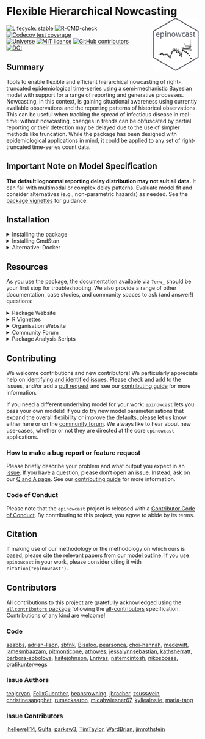 
<!-- README.md is generated from README.Rmd. Please edit that file -->

# Flexible Hierarchical Nowcasting <a href="https://package.epinowcast.org/"><img src="man/figures/logo.png" align="right" height="139" alt="epinowcast website" /></a>

<!-- badges: start -->

[![Lifecycle:
stable](https://img.shields.io/badge/lifecycle-stable-brightgreen.svg)](https://lifecycle.r-lib.org/articles/stages.html#stable)
[![R-CMD-check](https://github.com/epinowcast/epinowcast/workflows/R-CMD-check/badge.svg)](https://github.com/epinowcast/epinowcast/actions/workflows/R-CMD-check.yaml)
[![Codecov test
coverage](https://codecov.io/gh/epinowcast/epinowcast/branch/main/graph/badge.svg)](https://app.codecov.io/gh/epinowcast/epinowcast)
</br>
[![Universe](https://epinowcast.r-universe.dev/badges/epinowcast)](https://epinowcast.r-universe.dev/epinowcast)
[![MIT
license](https://img.shields.io/badge/License-MIT-blue.svg)](https://github.com/epinowcast/epinowcast/blob/master/LICENSE.md/)
[![GitHub
contributors](https://img.shields.io/github/contributors/epinowcast/epinowcast)](https://github.com/epinowcast/epinowcast/graphs/contributors)
</br>
[![DOI](https://zenodo.org/badge/422611952.svg)](https://zenodo.org/badge/latestdoi/422611952)
<!-- badges: end -->

## Summary

Tools to enable flexible and efficient hierarchical nowcasting of
right-truncated epidemiological time-series using a semi-mechanistic
Bayesian model with support for a range of reporting and generative
processes. Nowcasting, in this context, is gaining situational awareness
using currently available observations and the reporting patterns of
historical observations. This can be useful when tracking the spread of
infectious disease in real-time: without nowcasting, changes in trends
can be obfuscated by partial reporting or their detection may be delayed
due to the use of simpler methods like truncation. While the package has
been designed with epidemiological applications in mind, it could be
applied to any set of right-truncated time-series count data.

## Important Note on Model Specification

**The default lognormal reporting delay distribution may not suit all
data.** It can fail with multimodal or complex delay patterns. Evaluate
model fit and consider alternatives (e.g., non-parametric hazards) as
needed. See the [package
vignettes](https://package.epinowcast.org/articles) for guidance.

## Installation

<details>
<summary>
Installing the package
</summary>

You can install the latest released version using the normal `R`
function, though you need to point to `r-universe` instead of CRAN:

``` r
install.packages(
  "epinowcast", repos = "https://epinowcast.r-universe.dev"
)
```

Alternatively, you can use the [`remotes`
package](https://remotes.r-lib.org/) to install the development version
from Github (warning! this version may contain breaking changes and/or
bugs):

``` r
remotes::install_github(
  "epinowcast/epinowcast", dependencies = TRUE
)
```

Similarly, you can install historical versions by specifying the release
tag (e.g. this installs
[`0.2.0`](https://github.com/epinowcast/epinowcast/releases/tag/v0.2.0)):

``` r
remotes::install_github(
  "epinowcast/epinowcast", dependencies = TRUE, ref = "v0.2.0"
)
```

*Note: You can also use that last approach to install a specific commit
if needed, e.g. if you want to try out a specific unreleased feature,
but not the absolute latest developmental version.*

</details>
<details>
<summary>
Installing CmdStan
</summary>

If you wish to do model fitting and nowcasting, you will need to install
[CmdStan](https://mc-stan.org/users/interfaces/cmdstan), which also
entails having a suitable C++ toolchain setup. We recommend using the
[`cmdstanr` package](https://mc-stan.org/cmdstanr/). The Stan team
provides instructions in the [*Getting started with
`cmdstanr`*](https://mc-stan.org/cmdstanr/articles/cmdstanr.html)
vignette, with other details and support at the [package
site](https://mc-stan.org/cmdstanr/) along with some key instructions
available in the [Stan resources package
vignette](https://package.epinowcast.org/articles/stan-help.html#toolchain),
but the brief version is:

``` r
# if you not yet installed `epinowcast`, or you installed it without `Suggests` dependencies
install.packages("cmdstanr", repos = c("https://mc-stan.org/r-packages/", getOption("repos")))
# once `cmdstanr` is installed:
cmdstanr::install_cmdstan()
```

*Note: You can speed up CmdStan installation using the `cores` argument.
If you are installing a particular version of `epinowcast`, you may also
need to install a past version of CmdStan, which you can do with the
`version` argument.*

</details>
<details>
<summary>
Alternative: Docker
</summary>

We also provide a [Docker](https://www.docker.com/get-started/) image
with [`epinowcast` and all dependencies
installed](https://github.com/orgs/epinowcast/packages/container/package/epinowcast).
You can use this image to run `epinowcast` without installing
dependencies.

</details>

## Resources

As you use the package, the documentation available via `?enw_` should
be your first stop for troubleshooting. We also provide a range of other
documentation, case studies, and community spaces to ask (and answer!)
questions:

<details>
<summary>
Package Website
</summary>

The [`epinowcast` website](https://package.epinowcast.org/) includes a
function reference, model outline, and case studies using the package.
The site mainly concerns the release version, but you can also find
documentation for [the latest development
version](https://package.epinowcast.org/dev/).

</details>
<details>
<summary>
R Vignettes
</summary>

We have created [package
vignettes](https://package.epinowcast.org/articles) to help you [get
started
nowcasting](https://package.epinowcast.org/articles/epinowcast.html),
see a [quick reference to package
capabilities](https://package.epinowcast.org/articles/features.html)
(different timesteps, multi-stratification, mixed models, etc.), and
[explore case
studies](https://package.epinowcast.org/articles/germany-age-stratified-nowcasting.html).

</details>
<details>
<summary>
Organisation Website
</summary>

Our [organisation website](https://www.epinowcast.org/) includes links
to other resources, [guest posts](https://www.epinowcast.org/blog.html),
and [seminar schedule](https://www.epinowcast.org/seminars.html) for
both upcoming and past recordings.

</details>
<details>
<summary>
Community Forum
</summary>

Our [community forum](https://community.epinowcast.org/) has areas for
[question and answer](https://community.epinowcast.org/c/interface/15)
and [considering new methods and
tools](https://community.epinowcast.org/c/projects/11), among others. If
you are generally interested in real-time analysis of infectious
disease, you may find this useful even if do not use `epinowcast`.

</details>
<details>
<summary>
Package Analysis Scripts
</summary>

In addition to the vignettes, the package also comes with [example
analyses](https://github.com/epinowcast/epinowcast/tree/main/inst/examples).
These are not as polished as the vignettes, but we typically explore new
features with these and they may help you if you are using a development
version. After installing `epinowcast`, you can find them via:

``` r
list.files(
  system.file("examples", package = "epinowcast"), full.names = TRUE
)
```

</details>

## Contributing

We welcome contributions and new contributors! We particularly
appreciate help on [identifying and identified
issues](https://github.com/epinowcast/epinowcast/issues). Please check
and add to the issues, and/or add a [pull
request](https://github.com/epinowcast/epinowcast/pulls) and see our
[contributing
guide](https://github.com/epinowcast/.github/blob/main/CONTRIBUTING.md)
for more information.

If you need a different underlying model for your work: `epinowcast`
lets you pass your own models! If you do try new model parameterisations
that expand the overall flexibility or improve the defaults, please let
us know either here or on the [community
forum](https://community.epinowcast.org/). We always like to hear about
new use-cases, whether or not they are directed at the core `epinowcast`
applications.

### How to make a bug report or feature request

Please briefly describe your problem and what output you expect in an
[issue](https://github.com/epinowcast/epinowcast/issues). If you have a
question, please don’t open an issue. Instead, ask on our [Q and A
page](https://github.com/epinowcast/epinowcast/discussions/categories/q-a).
See our [contributing
guide](https://github.com/epinowcast/.github/blob/main/CONTRIBUTING.md)
for more information.

### Code of Conduct

Please note that the `epinowcast` project is released with a
[Contributor Code of
Conduct](https://github.com/epinowcast/.github/blob/main/CODE_OF_CONDUCT.md).
By contributing to this project, you agree to abide by its terms.

## Citation

If making use of our methodology or the methodology on which ours is
based, please cite the relevant papers from our [model
outline](https://package.epinowcast.org/articles/model.html). If you use
`epinowcast` in your work, please consider citing it with
`citation("epinowcast")`.

## Contributors

<!-- ALL-CONTRIBUTORS-LIST:START - Do not remove or modify this section -->
<!-- prettier-ignore-start -->
<!-- markdownlint-disable -->

All contributions to this project are gratefully acknowledged using the
[`allcontributors` package](https://github.com/ropensci/allcontributors)
following the [all-contributors](https://allcontributors.org)
specification. Contributions of any kind are welcome!

### Code

<a href="https://github.com/epinowcast/epinowcast/commits?author=seabbs">seabbs</a>,
<a href="https://github.com/epinowcast/epinowcast/commits?author=adrian-lison">adrian-lison</a>,
<a href="https://github.com/epinowcast/epinowcast/commits?author=sbfnk">sbfnk</a>,
<a href="https://github.com/epinowcast/epinowcast/commits?author=Bisaloo">Bisaloo</a>,
<a href="https://github.com/epinowcast/epinowcast/commits?author=pearsonca">pearsonca</a>,
<a href="https://github.com/epinowcast/epinowcast/commits?author=choi-hannah">choi-hannah</a>,
<a href="https://github.com/epinowcast/epinowcast/commits?author=medewitt">medewitt</a>,
<a href="https://github.com/epinowcast/epinowcast/commits?author=jamesmbaazam">jamesmbaazam</a>,
<a href="https://github.com/epinowcast/epinowcast/commits?author=pitmonticone">pitmonticone</a>,
<a href="https://github.com/epinowcast/epinowcast/commits?author=athowes">athowes</a>,
<a href="https://github.com/epinowcast/epinowcast/commits?author=jessalynnsebastian">jessalynnsebastian</a>,
<a href="https://github.com/epinowcast/epinowcast/commits?author=kathsherratt">kathsherratt</a>,
<a href="https://github.com/epinowcast/epinowcast/commits?author=barbora-sobolova">barbora-sobolova</a>,
<a href="https://github.com/epinowcast/epinowcast/commits?author=kaitejohnson">kaitejohnson</a>,
<a href="https://github.com/epinowcast/epinowcast/commits?author=Lnrivas">Lnrivas</a>,
<a href="https://github.com/epinowcast/epinowcast/commits?author=natemcintosh">natemcintosh</a>,
<a href="https://github.com/epinowcast/epinowcast/commits?author=nikosbosse">nikosbosse</a>,
<a href="https://github.com/epinowcast/epinowcast/commits?author=pratikunterwegs">pratikunterwegs</a>

### Issue Authors

<a href="https://github.com/epinowcast/epinowcast/issues?q=is%3Aissue+author%3Ateojcryan">teojcryan</a>,
<a href="https://github.com/epinowcast/epinowcast/issues?q=is%3Aissue+author%3AFelixGuenther">FelixGuenther</a>,
<a href="https://github.com/epinowcast/epinowcast/issues?q=is%3Aissue+author%3Abeansrowning">beansrowning</a>,
<a href="https://github.com/epinowcast/epinowcast/issues?q=is%3Aissue+author%3Ajbracher">jbracher</a>,
<a href="https://github.com/epinowcast/epinowcast/issues?q=is%3Aissue+author%3Azsusswein">zsusswein</a>,
<a href="https://github.com/epinowcast/epinowcast/issues?q=is%3Aissue+author%3Achristinesangphet">christinesangphet</a>,
<a href="https://github.com/epinowcast/epinowcast/issues?q=is%3Aissue+author%3Arumackaaron">rumackaaron</a>,
<a href="https://github.com/epinowcast/epinowcast/issues?q=is%3Aissue+author%3Amicahwiesner67">micahwiesner67</a>,
<a href="https://github.com/epinowcast/epinowcast/issues?q=is%3Aissue+author%3Akylieainslie">kylieainslie</a>,
<a href="https://github.com/epinowcast/epinowcast/issues?q=is%3Aissue+author%3Amaria-tang">maria-tang</a>

### Issue Contributors

<a href="https://github.com/epinowcast/epinowcast/issues?q=is%3Aissue+commenter%3Ajhellewell14">jhellewell14</a>,
<a href="https://github.com/epinowcast/epinowcast/issues?q=is%3Aissue+commenter%3AGulfa">Gulfa</a>,
<a href="https://github.com/epinowcast/epinowcast/issues?q=is%3Aissue+commenter%3Aparksw3">parksw3</a>,
<a href="https://github.com/epinowcast/epinowcast/issues?q=is%3Aissue+commenter%3ATimTaylor">TimTaylor</a>,
<a href="https://github.com/epinowcast/epinowcast/issues?q=is%3Aissue+commenter%3AWardBrian">WardBrian</a>,
<a href="https://github.com/epinowcast/epinowcast/issues?q=is%3Aissue+commenter%3Ajimrothstein">jimrothstein</a>

<!-- markdownlint-enable -->
<!-- prettier-ignore-end -->
<!-- ALL-CONTRIBUTORS-LIST:END -->
